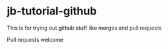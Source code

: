 # jb-tutorial-github
This is for trying out github stuff like merges and pull requests

Pull requests welcome
